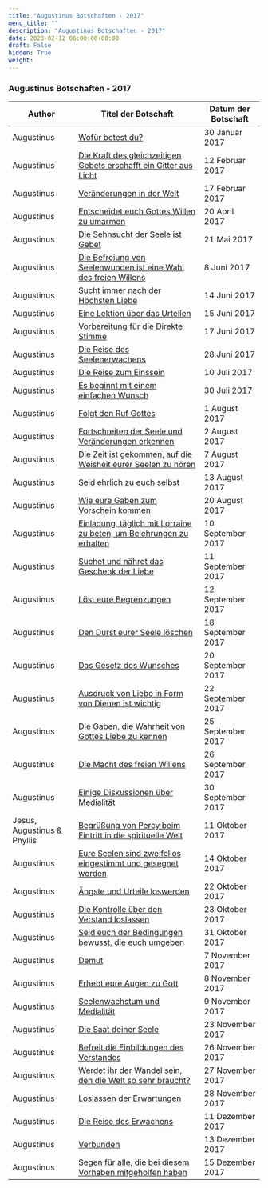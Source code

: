 ```yaml
---
title: "Augustinus Botschaften - 2017"
menu_title: ""
description: "Augustinus Botschaften - 2017"
date: 2023-02-12 06:00:00+00:00
draft: False
hidden: True
weight:
---
```

### Augustinus Botschaften - 2017

**Author** | **Titel der Botschaft** | **Datum der Botschaft**  
---|---|---
Augustinus | [Wofür betest du?](/aktuelle-botschaften/aktuelle-botschaften-in-reihenfolge-des-datums/aktuelle-botschaften-2017/wofuer-betest-du-af-augustinus-30-januar-2017/) | 30 Januar 2017
Augustinus | [Die Kraft des gleichzeitigen Gebets erschafft ein Gitter aus Licht](/aktuelle-botschaften/aktuelle-botschaften-in-reihenfolge-des-datums/aktuelle-botschaften-2017/die-kraft-des-gleichzeitigen-gebets-erschafft-ein-gitter-aus-licht-af-augustinus-12-februar-2017/) | 12 Februar 2017
Augustinus | [Veränderungen in der Welt](/aktuelle-botschaften/aktuelle-botschaften-in-reihenfolge-des-datums/aktuelle-botschaften-2017/veraenderungen-in-der-welt-af-augustinus-17-februar-2017/) | 17 Februar 2017
Augustinus | [Entscheidet euch Gottes Willen zu umarmen](/aktuelle-botschaften/aktuelle-botschaften-in-reihenfolge-des-datums/aktuelle-botschaften-2017/entscheidet-euch-gottes-willen-zu-umarmen-af-augustinus-20-april-2017/) | 20 April 2017
Augustinus | [Die Sehnsucht der Seele ist Gebet](/aktuelle-botschaften/aktuelle-botschaften-in-reihenfolge-des-datums/aktuelle-botschaften-2017/die-sehnsucht-der-seele-ist-gebet-af-augustinus-21-mai-2017/) | 21 Mai 2017
Augustinus | [Die Befreiung von Seelenwunden ist eine Wahl des freien Willens](/aktuelle-botschaften/aktuelle-botschaften-in-reihenfolge-des-datums/aktuelle-botschaften-2017/die-befreiung-von-seelenwunden-ist-eine-wahl-des-freien-willens-af-augustinus-8-juni-2017/) | 8 Juni 2017
Augustinus | [Sucht immer nach der Höchsten Liebe](/aktuelle-botschaften/aktuelle-botschaften-in-reihenfolge-des-datums/aktuelle-botschaften-2017/sucht-immer-nach-der-hoechsten-liebe-af-augustinus-14-juni-2017/) | 14 Juni 2017
Augustinus | [Eine Lektion über das Urteilen](/aktuelle-botschaften/aktuelle-botschaften-in-reihenfolge-des-datums/aktuelle-botschaften-2017/eine-lektion-ueber-das-urteilen-af-augustinus-15-juni-2017/) | 15 Juni 2017
Augustinus | [Vorbereitung für die Direkte Stimme](/aktuelle-botschaften/aktuelle-botschaften-in-reihenfolge-des-datums/aktuelle-botschaften-2017/vorbereitung-fuer-die-direkte-stimme-af-augustinus-17-juni-2017/) | 17 Juni 2017
Augustinus | [Die Reise des Seelenerwachens](/aktuelle-botschaften/aktuelle-botschaften-in-reihenfolge-des-datums/aktuelle-botschaften-2017/die-reise-des-seelenerwachens-af-augustinus-28-juni-2017/) | 28 Juni 2017
Augustinus | [Die Reise zum Einssein](/aktuelle-botschaften/aktuelle-botschaften-in-reihenfolge-des-datums/aktuelle-botschaften-2017/die-reise-zum-einssein-af-augustinus-10-juli-2017/) | 10 Juli 2017
Augustinus | [Es beginnt mit einem einfachen Wunsch](/aktuelle-botschaften/aktuelle-botschaften-in-reihenfolge-des-datums/aktuelle-botschaften-2017/es-beginnt-mit-einem-einfachen-wunsch-af-augustinus-30-juli-2017/) | 30 Juli 2017
Augustinus | [Folgt den Ruf Gottes](/aktuelle-botschaften/aktuelle-botschaften-in-reihenfolge-des-datums/aktuelle-botschaften-2017/folgt-den-ruf-gottes-af-augustinus-1-august-2017/) | 1 August 2017
Augustinus | [Fortschreiten der Seele und Veränderungen erkennen](/aktuelle-botschaften/aktuelle-botschaften-in-reihenfolge-des-datums/aktuelle-botschaften-2017/fortschreiten-der-seele-und-veraenderungen-erkennen-hm-augustinus-2-august-2017/) | 2 August 2017
Augustinus | [Die Zeit ist gekommen, auf die Weisheit eurer Seelen zu hören](/aktuelle-botschaften/aktuelle-botschaften-in-reihenfolge-des-datums/aktuelle-botschaften-2017/die-zeit-ist-gekommen-auf-die-weisheit-eurer-seelen-zu-hoeren-af-augustinus-7-august-2017/) | 7 August 2017
Augustinus | [Seid ehrlich zu euch selbst](/aktuelle-botschaften/aktuelle-botschaften-in-reihenfolge-des-datums/aktuelle-botschaften-2017/seid-ehrlich-zu-euch-selbst-af-augustinus-13-august-2017/) | 13 August 2017
Augustinus | [Wie eure Gaben zum Vorschein kommen](/aktuelle-botschaften/aktuelle-botschaften-in-reihenfolge-des-datums/aktuelle-botschaften-2017/wie-eure-gaben-zum-vorschein-kommen-af-augustinus-20-august-2017/) | 20 August 2017
Augustinus | [Einladung, täglich mit Lorraine zu beten, um Belehrungen zu erhalten](/aktuelle-botschaften/aktuelle-botschaften-in-reihenfolge-des-datums/aktuelle-botschaften-2017/einladung-taeglich-mit-lorraine-zu-beten-um-belehrungen-zu-erhalten-af-augustinus-10-september-2017/) | 10 September 2017
Augustinus | [Suchet und nähret das Geschenk der Liebe](/aktuelle-botschaften/aktuelle-botschaften-in-reihenfolge-des-datums/aktuelle-botschaften-2017/suchet-und-naehret-das-geschenk-der-liebe-af-augustinus-11-september-2017/) | 11 September 2017
Augustinus | [Löst eure Begrenzungen](/aktuelle-botschaften/aktuelle-botschaften-in-reihenfolge-des-datums/aktuelle-botschaften-2017/loest-eure-begrenzungen-af-augustinus-12-september-2017/) | 12 September 2017
Augustinus | [Den Durst eurer Seele löschen](/aktuelle-botschaften/aktuelle-botschaften-in-reihenfolge-des-datums/aktuelle-botschaften-2017/den-durst-eurer-seele-loeschen-af-augustinus-18-september-2017/) | 18 September 2017
Augustinus | [Das Gesetz des Wunsches](/aktuelle-botschaften/aktuelle-botschaften-in-reihenfolge-des-datums/aktuelle-botschaften-2017/das-gesetz-des-wunsches-af-augustinus-20-september-2017/) | 20 September 2017
Augustinus | [Ausdruck von Liebe in Form von Dienen ist wichtig](/aktuelle-botschaften/aktuelle-botschaften-in-reihenfolge-des-datums/aktuelle-botschaften-2017/ausdruck-von-liebe-in-form-von-dienen-ist-wichtig-af-augustinus-22-september-2017/) | 22 September 2017
Augustinus | [Die Gaben, die Wahrheit von Gottes Liebe zu kennen](/aktuelle-botschaften/aktuelle-botschaften-in-reihenfolge-des-datums/aktuelle-botschaften-2017/die-gaben-die-wahrheit-von-gottes-liebe-zu-kennen-af-augustinus-25-september-2017/) | 25 September 2017
Augustinus | [Die Macht des freien Willens](/aktuelle-botschaften/aktuelle-botschaften-in-reihenfolge-des-datums/aktuelle-botschaften-2017/die-macht-des-freien-willens-af-augustinus-26-september-2017/) | 26 September 2017
Augustinus | [Einige Diskussionen über Medialität](/aktuelle-botschaften/aktuelle-botschaften-in-reihenfolge-des-datums/aktuelle-botschaften-2017/einige-diskussionen-ueber-medialitaet-af-augustinus-30-september-2017/) | 30 September 2017
Jesus, Augustinus & Phyllis | [Begrüßung von Percy beim Eintritt in die spirituelle Welt](/aktuelle-botschaften/aktuelle-botschaften-in-reihenfolge-des-datums/aktuelle-botschaften-2017/begruessung-von-percy-beim-eintritt-in-die-spirituelle-welt-af-jesus-augustinus-phyllis-11-oktober-2017/) | 11 Oktober 2017
Augustinus | [Eure Seelen sind zweifellos eingestimmt und gesegnet worden](/aktuelle-botschaften/aktuelle-botschaften-in-reihenfolge-des-datums/aktuelle-botschaften-2017/eure-seelen-sind-zweifellos-eingestimmt-und-gesegnet-worden-af-augustinus-14-oktober-2017/) | 14 Oktober 2017
Augustinus | [Ängste und Urteile loswerden](/aktuelle-botschaften/aktuelle-botschaften-in-reihenfolge-des-datums/aktuelle-botschaften-2017/aengste-und-urteile-loswerden-af-augustinus-22-oktober-2017/) | 22 Oktober 2017
Augustinus | [Die Kontrolle über den Verstand loslassen](/aktuelle-botschaften/aktuelle-botschaften-in-reihenfolge-des-datums/aktuelle-botschaften-2017/die-kontrolle-ueber-den-verstand-loslassen-af-augustinus-23-oktober-2017/) | 23 Oktober 2017
Augustinus | [Seid euch der Bedingungen bewusst, die euch umgeben](/aktuelle-botschaften/aktuelle-botschaften-in-reihenfolge-des-datums/aktuelle-botschaften-2017/seid-euch-der-bedingungen-bewusst-die-euch-umgeben-af-augustinus-31-oktober-2017/) | 31 Oktober 2017
Augustinus | [Demut](/aktuelle-botschaften/aktuelle-botschaften-in-reihenfolge-des-datums/aktuelle-botschaften-2017/demut-af-augustinus-7-november-2017/) | 7 November 2017
Augustinus | [Erhebt eure Augen zu Gott](/aktuelle-botschaften/aktuelle-botschaften-in-reihenfolge-des-datums/aktuelle-botschaften-2017/erhebt-eure-augen-zu-gott-af-augustinus-8-november-2017/) | 8 November 2017
Augustinus | [Seelenwachstum und Medialität](/aktuelle-botschaften/aktuelle-botschaften-in-reihenfolge-des-datums/aktuelle-botschaften-2017/seelenwachstum-und-medialitaet-af-augustinus-9-november-2017/) | 9 November 2017
Augustinus | [Die Saat deiner Seele](/aktuelle-botschaften/aktuelle-botschaften-in-reihenfolge-des-datums/aktuelle-botschaften-2017/die-saat-deiner-seele-af-augustinus-23-november-2017/) | 23 November 2017
Augustinus | [Befreit die Einbildungen des Verstandes](/aktuelle-botschaften/aktuelle-botschaften-in-reihenfolge-des-datums/aktuelle-botschaften-2017/befreit-die-einbildungen-des-verstandes-af-augustinus-26-november-2017/) | 26 November 2017
Augustinus | [Werdet ihr der Wandel sein, den die Welt so sehr braucht?](/aktuelle-botschaften/aktuelle-botschaften-in-reihenfolge-des-datums/aktuelle-botschaften-2017/werdet-ihr-der-wandel-sein-den-die-welt-so-sehr-braucht-af-augustinus-27-november-2017/) | 27 November 2017
Augustinus | [Loslassen der Erwartungen](/aktuelle-botschaften/aktuelle-botschaften-in-reihenfolge-des-datums/aktuelle-botschaften-2017/loslassen-der-erwartungen-af-augustinus-28-november-2017/) | 28 November 2017
Augustinus | [Die Reise des Erwachens](/aktuelle-botschaften/aktuelle-botschaften-in-reihenfolge-des-datums/aktuelle-botschaften-2017/die-reise-des-erwachens-af-augustinus-11-dezember-2017/) | 11 Dezember 2017
Augustinus | [Verbunden](/aktuelle-botschaften/aktuelle-botschaften-in-reihenfolge-des-datums/aktuelle-botschaften-2017/verbunden-af-augustinus-13-dezember-2017/) | 13 Dezember 2017
Augustinus | [Segen für alle, die bei diesem Vorhaben mitgeholfen haben](/aktuelle-botschaften/aktuelle-botschaften-in-reihenfolge-des-datums/aktuelle-botschaften-2017/segen-fuer-alle-die-bei-diesem-vorhaben-mitgeholfen-haben-af-augustinus-15-dezember-2017/) | 15 Dezember 2017
